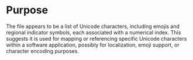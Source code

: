 # Purpose
The file appears to be a list of Unicode characters, including emojis and regional indicator symbols, each associated with a numerical index. This suggests it is used for mapping or referencing specific Unicode characters within a software application, possibly for localization, emoji support, or character encoding purposes.

